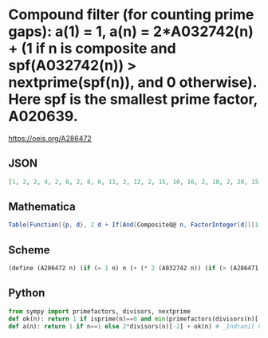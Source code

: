 # Compound filter \(for counting prime gaps\): a\(1\) \= 1, a\(n\) \= 2\*A032742\(n\) \+ \(1 if n is composite and spf\(A032742\(n\)\) \> nextprime\(spf\(n\)\), and 0 otherwise\)\. Here spf is the smallest prime factor, A020639\.
https://oeis.org/A286472
## JSON
```JSON
[1, 2, 2, 4, 2, 6, 2, 8, 6, 11, 2, 12, 2, 15, 10, 16, 2, 18, 2, 20, 15, 23, 2, 24, 10, 27, 18, 28, 2, 30, 2, 32, 23, 35, 14, 36, 2, 39, 27, 40, 2, 42, 2, 44, 30, 47, 2, 48, 14, 51, 35, 52, 2, 54, 23, 56, 39, 59, 2, 60, 2, 63, 42, 64, 27, 66, 2, 68, 47, 71, 2, 72, 2, 75, 50, 76, 22, 78, 2]
```
## Mathematica
```Mathematica
Table[Function[{p, d}, 2 d + If[And[CompositeQ@ n, FactorInteger[d][[1, 1]] > NextPrime[p]], 1, 0] - Boole[n == 1]] @@ {#, n/#} &@ FactorInteger[n][[1, 1]], {n, 98}] (* _Michael De Vlieger_, May 12 2017 *)
```
## Scheme
```Scheme
(define (A286472 n) (if (= 1 n) n (+ (* 2 (A032742 n)) (if (> (A286471 n) 2) 1 0))))
```
## Python
```Python
from sympy import primefactors, divisors, nextprime
def ok(n): return 1 if isprime(n)==0 and min(primefactors(divisors(n)[-2])) > nextprime(min(primefactors(n))) else 0
def a(n): return 1 if n==1 else 2*divisors(n)[-2] + ok(n) # _Indranil Ghosh_, May 12 2017
```
